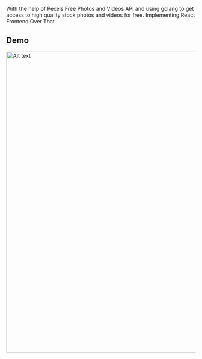 With the help of Pexels Free Photos and Videos API and using golang to get access to high quality stock photos and videos for free.
Implementing React Frontend Over That

## Demo
<img src="demo.gif" width="800px" alt="Alt text">

